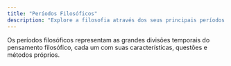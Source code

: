 ```yaml
---
title: "Períodos Filosóficos"
description: "Explore a filosofia através dos seus principais períodos históricos"
---
```


Os períodos filosóficos representam as grandes divisões temporais do pensamento filosófico, cada um com suas características, questões e métodos próprios.
